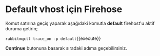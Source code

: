 # Default vhost için Firehose

Komut satırına geçiş yaparak aşağıdaki komutla **default** firehost'u aktif duruma getirin;

`rabbitmqctl trace_on -p default`{{execute}}

**Continue** butonuna basarak sıradaki adıma geçebilirsiniz.
